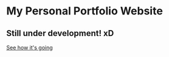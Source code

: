 # My Personal Portfolio Website

## Still under development! xD

[See how it's going](http://rukshanjayasekara.me/)
